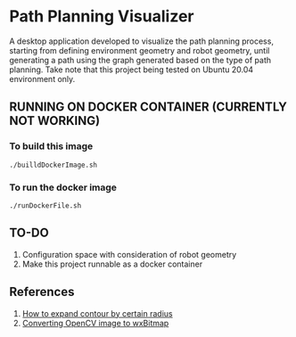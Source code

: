 # Path Planning Visualizer
A desktop application developed to visualize the path planning process, starting from defining environment geometry and robot geometry, until generating a path using the graph generated based on the type of path planning. 
Take note that this project being tested on Ubuntu 20.04 environment only.

## RUNNING ON DOCKER CONTAINER (CURRENTLY NOT WORKING)

### To build this image
```
./builldDockerImage.sh
```

### To run the docker image
```
./runDockerFile.sh
```

## TO-DO
1. Configuration space with consideration of robot geometry
2. Make this project runnable as a docker container

## References
1. [How to expand contour by certain radius](https://stackoverflow.com/questions/58981397/how-to-dilate-a-contour-by-a-specific-number-of-pixels-without-iterating-over-e)
2. [Converting OpenCV image to wxBitmap](https://github.com/PBfordev/wxopencvtest)
